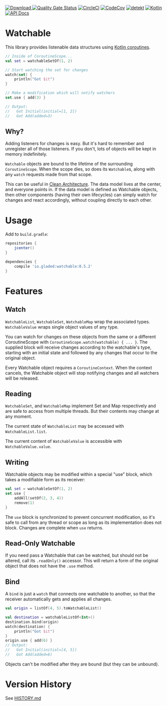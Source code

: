 [ ![Download](https://api.bintray.com/packages/gladed/watchable/watchable/images/download.svg?version=0.5.2) ](https://bintray.com/gladed/watchable/watchable/0.5.2/link)
[![Quality Gate Status](https://sonarcloud.io/api/project_badges/measure?project=gladed_watchable&metric=alert_status)](https://sonarcloud.io/dashboard?id=gladed_watchable)
[![CircleCI](https://circleci.com/gh/gladed/watchable.svg?style=svg)](https://circleci.com/gh/gladed/watchable)
[![CodeCov](https://codecov.io/github/gladed/watchable/coverage.svg?branch=master)](https://codecov.io/github/gladed/watchable)
[![detekt](https://img.shields.io/badge/code%20style-%E2%9D%A4-FF4081.svg)](https://arturbosch.github.io/detekt/)
[![Kotlin](https://img.shields.io/badge/Kotlin-1.3.21-blue.svg)](https://kotlinlang.org/)
[![API Docs](https://img.shields.io/badge/API_Docs-0.5.2-purple.svg)](https://gladed.github.io/watchable/0.5.2/io.gladed.watchable/)

# Watchable

This library provides listenable data structures using [Kotlin coroutines](https://kotlinlang.org/docs/reference/coroutines-overview.html).

```kotlin
// Inside of CoroutineScope...
val set = watchableSetOf(1, 2)

// Start watching the set for changes
watch(set) {
    println("Got $it")
}

// Make a modification which will notify watchers
set.use { add(3) }

// Output:
//   Got Initial(initial=[1, 2])
//   Got Add(added=3)
```

## Why?

Adding listeners for changes is easy. But it's hard to remember and unregister all of those listeners. If you don't, lots of objects will be kept in memory indefinitely.

`Watchable` objects are bound to the lifetime of the surrounding `CoroutineScope`. When the scope dies, so does its `Watchable`s, along with any `watch` requests made from that scope.

This can be useful in [Clean Architecture](https://blog.cleancoder.com/uncle-bob/2012/08/13/the-clean-architecture.html). The data model lives at the center, and everyone points in. If the data model is defined as Watchable objects, then other components (having their own lifecycles) can simply watch for changes and react accordingly, without coupling directly to each other.

# Usage

Add to `build.gradle`:

```gradle
repositories {
    jcenter()
}

dependencies {
    compile 'io.gladed:watchable:0.5.2'
}
```

# Features

## Watch

`WatchableList`, `WatchableSet`, `WatchableMap` wrap the associated types. `WatchableValue` wraps single object values of any type.

You can watch for changes on these objects from the same or a different CoroutineScope with `CoroutineScope.watch(watchable) { ... }`. The supplied block will receive changes according to the watchable's type, starting with an initial state and followed by any changes that occur to the original object.

Every Watchable object requires a `CoroutineContext`. When the context cancels, the Watchable object will stop notifying changes and all watchers will be released.

## Reading

`WatchableSet`, and `WatchableMap` implement Set and Map respectively and are safe to access from multiple threads. But their contents may change at any moment.

The current state of `WatchableList` may be accessed with `WatchableList.list`.

The current content of `WatchableValue` is accessible with `WatchableValue.value`.

## Writing

Watchable objects may be modified within a special "use" block, which takes a modifiable form as its receiver:

```kotlin
val set = watchableSetOf(1, 2)
set.use {
    addAll(setOf(2, 3, 4))
    remove(1)
}
```

The `use` block is synchronized to prevent concurrent modification, so it's safe to call from any thread or scope as long as its implementation does not block. Changes are complete when `use` returns.

## Read-Only Watchable

If you need pass a Watchable that can be watched, but should not be altered, call its `.readOnly()` accessor. This will return a form of the original object that does not have the `.use` method.

## Bind

A `bind` is just a `watch` that connects one watchable to another, so that the receiver automatically gets and applies all changes.

```kotlin
val origin = listOf(4, 5).toWatchableList()

val destination = watchableListOf<Int>()
destination.bind(origin)
watch(destination) {
    println("Got $it")
}
origin.use { add(6) }
// Output:
//   Got Initial(initial=[4, 5])
//   Got Add(added=6)
```

Objects can't be modified after they are bound (but they can be unbound).

# Version History

See [HISTORY.md](HISTORY.md)
